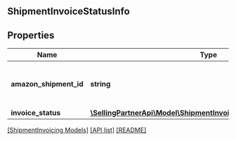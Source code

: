 ## ShipmentInvoiceStatusInfo

## Properties

Name | Type | Description | Notes
------------ | ------------- | ------------- | -------------
**amazon_shipment_id** | **string** | The Amazon-defined shipment identifier. | [optional]
**invoice_status** | [**\SellingPartnerApi\Model\ShipmentInvoicing\ShipmentInvoiceStatus**](ShipmentInvoiceStatus.md) |  | [optional]

[[ShipmentInvoicing Models]](../) [[API list]](../../Api) [[README]](../../../README.md)
